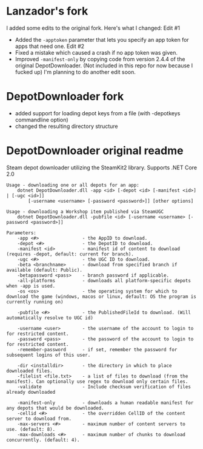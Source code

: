 Lanzador's fork
===============

I added some edits to the original fork. Here's what I changed:
Edit #1
 - Added the `-apptoken` parameter that lets you specify an app token for apps that need one.
Edit #2
 - Fixed a mistake which caused a crash if no app token was given.
 - Improved `-manifest-only` by copying code from version 2.4.4 of the original DepotDownloader. (Not included in this repo for now because I fucked up)
I'm planning to do another edit soon.

DepotDownloader fork
===============

* added support for loading depot keys from a file (with -depotkeys commandline option)
* changed the resulting directory structure


DepotDownloader original readme
===============

Steam depot downloader utilizing the SteamKit2 library. Supports .NET Core 2.0

```
Usage - downloading one or all depots for an app:
	dotnet DepotDownloader.dll -app <id> [-depot <id> [-manifest <id>] | [-ugc <id>]]
		[-username <username> [-password <password>]] [other options]

Usage - downloading a Workshop item published via SteamUGC
	dotnet DepotDownloader.dll -pubfile <id> [-username <username> [-password <password>]]

Parameters:
	-app <#>				- the AppID to download.
	-depot <#>				- the DepotID to download.
	-manifest <id>			- manifest id of content to download (requires -depot, default: current for branch).
	-ugc <#>				- the UGC ID to download.
	-beta <branchname>		- download from specified branch if available (default: Public).
	-betapassword <pass>	- branch password if applicable.
	-all-platforms			- downloads all platform-specific depots when -app is used.
	-os <os>				- the operating system for which to download the game (windows, macos or linux, default: OS the program is currently running on)

	-pubfile <#>			- the PublishedFileId to download. (Will automatically resolve to UGC id)

	-username <user>		- the username of the account to login to for restricted content.
	-password <pass>		- the password of the account to login to for restricted content.
	-remember-password		- if set, remember the password for subsequent logins of this user.

	-dir <installdir>		- the directory in which to place downloaded files.
	-filelist <file.txt>	- a list of files to download (from the manifest). Can optionally use regex to download only certain files.
	-validate				- Include checksum verification of files already downloaded

	-manifest-only			- downloads a human readable manifest for any depots that would be downloaded.
	-cellid <#>				- the overridden CellID of the content server to download from.
	-max-servers <#>		- maximum number of content servers to use. (default: 8).
	-max-downloads <#>		- maximum number of chunks to download concurrently. (default: 4).
```
